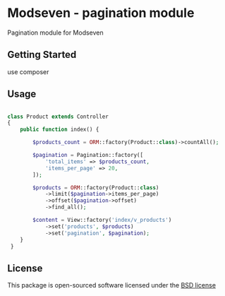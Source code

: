 # Modseven - pagination module
Pagination module for Modseven

## Getting Started

use composer

## Usage

```php

class Product extends Controller
{
    public function index() {

    	$products_count = ORM::factory(Product::class)->countAll();

    	$pagination = Pagination::factory([
            'total_items' => $products_count,
            'items_per_page' => 20,
        ]);

    	$products = ORM::factory(Product::class)
    	    ->limit($pagination->items_per_page)
    	    ->offset($pagination->offset)
    	    ->find_all();

    	$content = View::factory('index/v_products')
    	    ->set('products', $products)
    	    ->set('pagination', $pagination);
    }
 }

```

## License
This package is open-sourced software licensed under the [BSD license](https://koseven.ga/LICENSE.md)